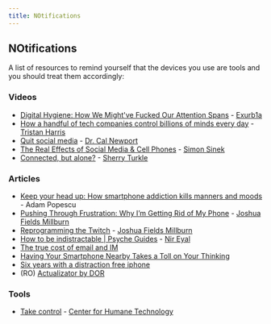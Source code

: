 ```yaml
---
title: NOtifications
---
```


## NOtifications


A list of resources to remind yourself that the devices you use are tools and you should treat them accordingly:


### Videos

- [Digital Hygiene: How We Might've Fucked Our Attention Spans](https://www.youtube.com/watch?v=VpHyLG-sc4g) - [Exurb1a](https://www.youtube.com/user/willunicycleforfood/)
- [How a handful of tech companies control billions of minds every day](https://www.youtube.com/watch?v=C74amJRp730) - [Tristan Harris](http://www.tristanharris.com/)
- [Quit social media](https://www.youtube.com/watch?v=3E7hkPZ-HTk) - [Dr. Cal Newport](http://calnewport.com/)
- [The Real Effects of Social Media & Cell Phones](https://www.youtube.com/watch?v=sMqkItnUTVg) - [Simon Sinek](https://startwithwhy.com/)
- [Connected, but alone?](https://www.youtube.com/watch?v=t7Xr3AsBEK4) - [Sherry Turkle](https://sherryturkle.com/)

### Articles

- [Keep your head up: How smartphone addiction kills manners and moods](https://nyti.ms/2GhizKz) - Adam Popescu
- [Pushing Through Frustration: Why I’m Getting Rid of My Phone](https://www.theminimalists.com/frustration/) - [Joshua Fields Millburn](https://www.theminimalists.com/about/#jfm)
- [Reprogramming the Twitch](https://www.theminimalists.com/twitch/) - [Joshua Fields Millburn](https://www.theminimalists.com/about/#jfm)
- [How to be indistractable | Psyche Guides](https://psyche.co/guides/to-become-indistractable-recognise-that-it-starts-within-you) - [Nir Eyal](https://www.nirandfar.com/about-nir-eyal/)
- [The true cost of email and IM](https://blog.rescuetime.com/communication-multitasking/)
- [Having Your Smartphone Nearby Takes a Toll on Your Thinking](https://hbr.org/2018/03/having-your-smartphone-nearby-takes-a-toll-on-your-thinking)
- [Six years with a distraction free iphone](https://medium.com/s/story/six-years-with-a-distraction-free-iphone-8cf5eb4f97e3)
- (RO) [Actualizator by DOR](https://us4.campaign-archive.com/home/?u=e0e3ba0b168a961b7b80c955e&id=49d62d00b3)

### Tools
- [Take control](https://humanetech.com/take-control/) - [Center for Humane Technology](https://humanetech.com/)
